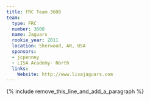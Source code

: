 ```yaml
---
title: FRC Team 3608
team:
  type: FRC
  number: 3608
  name: Jaguars
  rookie_year: 2011
  location: Sherwood, AR, USA
  sponsors:
  - jcpenney
  - LISA Academy- North
  links:
    Website: http://www.lisajaguars.com
---
```


{% include remove_this_line_and_add_a_paragraph %}